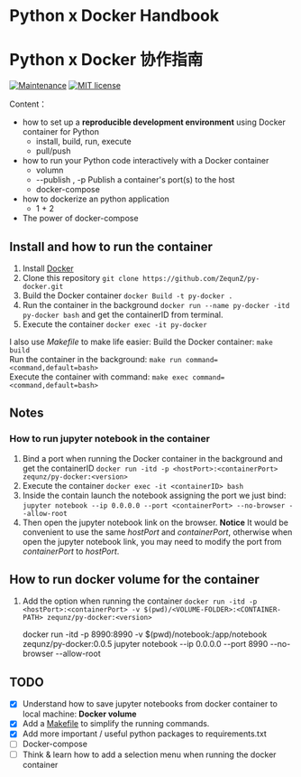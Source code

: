 # Python x Docker Handbook
# Python x Docker 协作指南
[![Maintenance](https://img.shields.io/badge/Maintained%3F-yes-green.svg)](https://GitHub.com/Naereen/StrapDown.js/graphs/commit-activity)  [![MIT license](https://img.shields.io/badge/License-MIT-blue.svg)](https://lbesson.mit-license.org/)


Content：
- how to set up a **reproducible development environment** using Docker container for Python
   - install, build, run, execute
   - pull/push
- how to run your Python code interactively with a Docker container
   - volumn
   - --publish , -p  Publish a container's port(s) to the host
   - docker-compose
- how to dockerize an python application
  - 1 + 2
- The power of docker-compose
## Install and how to run the container

1. Install [Docker](https://www.docker.com/)  
2. Clone this repository `git clone https://github.com/ZequnZ/py-docker.git`  
3. Build the Docker container `docker Build -t py-docker .`  
4. Run the container in the background `docker run --name py-docker -itd py-docker bash` and get the containerID from terminal.  
5. Execute the container `docker exec -it py-docker`  

I also use *Makefile* to make life easier:
Build the Docker container: `make build`  
Run the container in the background: `make run command=<command,default=bash>`  
Execute the container with command: `make exec command=<command,default=bash>`  

## Notes

### How to run jupyter notebook in the container

1. Bind a port when running the Docker container in the background and get the containerID
   `docker run -itd -p <hostPort>:<containerPort> zequnz/py-docker:<version>`
2. Execute the container `docker exec -it <containerID> bash`
3. Inside the contain launch the notebook assigning the port we just bind:
   `jupyter notebook --ip 0.0.0.0 --port <containerPort> --no-browser --allow-root`
4. Then open the jupyter notebook link on the browser.
   **Notice**
   It would be convenient to use the same _hostPort_ and _containerPort_, otherwise when open the jupyter notebook link, you may need to modify the port from _containerPort_ to _hostPort_.

## How to run docker volume for the container

1. Add the option when running the container
   `docker run -itd -p <hostPort>:<containerPort> -v $(pwd)/<VOLUME-FOLDER>:<CONTAINER-PATH> zequnz/py-docker:<version>`

   docker run -itd -p 8990:8990 -v $(pwd)/notebook:/app/notebook zequnz/py-docker:0.0.5
   jupyter notebook --ip 0.0.0.0 --port 8990 --no-browser --allow-root

## TODO

- [x] Understand how to save jupyter notebooks from docker container to local machine: **Docker volume**  
- [x] Add a [Makefile](./Makefile) to simplify the running commands.  
- [x] Add more important / useful python packages to requirements.txt  
- [ ] Docker-compose
- [ ] Think & learn how to add a selection menu when running the docker container  

